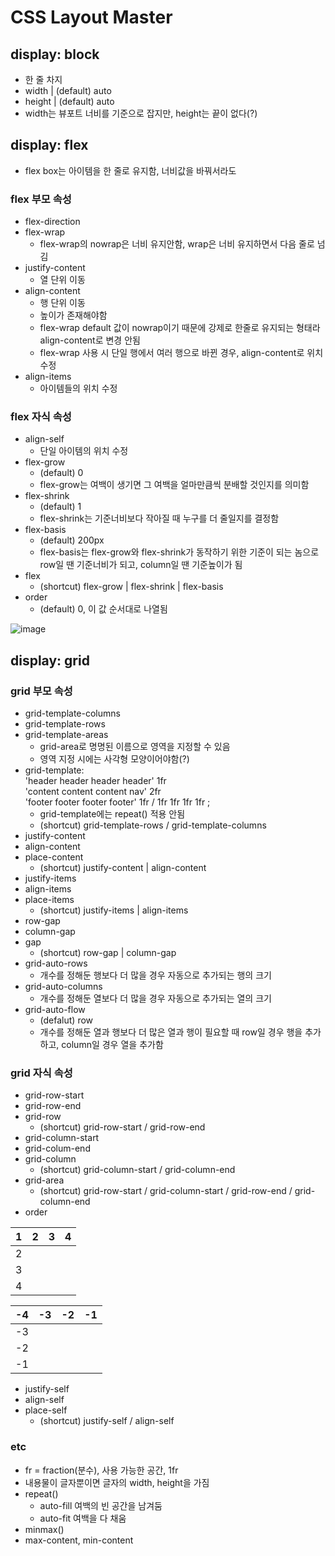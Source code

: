 # CSS Layout Master
## display: block
- 한 줄 차지
- width | (default) auto
- height | (default) auto
- width는 뷰포트 너비를 기준으로 잡지만, height는 끝이 없다(?)
## display: flex
- flex box는 아이템을 한 줄로 유지함, 너비값을 바꿔서라도
### flex 부모 속성
- flex-direction
- flex-wrap
  - flex-wrap의 nowrap은 너비 유지안함, wrap은 너비 유지하면서 다음 줄로 넘김
- justify-content
  - 열 단위 이동
- align-content
  - 행 단위 이동
  - 높이가 존재해야함
  - flex-wrap default 값이 nowrap이기 때문에 강제로 한줄로 유지되는 형태라 align-content로 변경 안됨
  - flex-wrap 사용 시 단일 행에서 여러 행으로 바뀐 경우, align-content로 위치 수정
- align-items
  - 아이템들의 위치 수정
### flex 자식 속성
- align-self
  - 단일 아이템의 위치 수정
- flex-grow
  - (default) 0
  - flex-grow는 여백이 생기면 그 여백을 얼마만큼씩 분배할 것인지를 의미함
- flex-shrink
  - (default) 1
  - flex-shrink는 기준너비보다 작아질 때 누구를 더 줄일지를 결정함
- flex-basis
  - (default) 200px
  - flex-basis는 flex-grow와 flex-shrink가 동작하기 위한 기준이 되는 놈으로 row일 땐 기준너비가 되고, column일 땐 기준높이가 됨
- flex
  - (shortcut) flex-grow | flex-shrink | flex-basis
- order
  - (default) 0, 이 값 순서대로 나열됨

![image](https://user-images.githubusercontent.com/75672249/139773858-a564217a-5fda-47b8-b558-be600151692d.png)

## display: grid
### grid 부모 속성
- grid-template-columns
- grid-template-rows
- grid-template-areas
  - grid-area로 명명된 이름으로 영역을 지정할 수 있음
  - 영역 지정 시에는 사각형 모양이어야함(?)
- grid-template:  
    'header header header header' 1fr  
    'content content content nav' 2fr  
    'footer footer footer footer' 1fr / 1fr 1fr 1fr 1fr ;
  - grid-template에는 repeat() 적용 안됨
  - (shortcut) grid-template-rows / grid-template-columns
- justify-content
- align-content
- place-content
  - (shortcut) justify-content | align-content  
- justify-items
- align-items
- place-items
  - (shortcut) justify-items | align-items 
- row-gap
- column-gap
- gap
  - (shortcut) row-gap | column-gap
- grid-auto-rows
  - 개수를 정해둔 행보다 더 많을 경우 자동으로 추가되는 행의 크기
- grid-auto-columns
  - 개수를 정해둔 열보다 더 많을 경우 자동으로 추가되는 열의 크기
- grid-auto-flow
  - (defalut) row
  - 개수를 정해둔 열과 행보다 더 많은 열과 행이 필요할 때 row일 경우 행을 추가하고, column일 경우 열을 추가함 
### grid 자식 속성
- grid-row-start
- grid-row-end
- grid-row
  - (shortcut) grid-row-start / grid-row-end
- grid-column-start
- grid-colum-end
- grid-column
  - (shortcut) grid-column-start / grid-column-end
- grid-area
  - (shortcut) grid-row-start / grid-column-start / grid-row-end / grid-column-end
- order
  
|1|2|3|4|
|:---:|:---:|:---:|:---:|
|2||||
|3|||
|4|||

|-4|-3|-2|-1|
|:---:|:---:|:---:|:---:|
|-3||||
|-2|||
|-1|||

- justify-self
- align-self
- place-self
  - (shortcut) justify-self / align-self
### etc
- fr = fraction(분수), 사용 가능한 공간, 1fr
- 내용물이 글자뿐이면 글자의 width, height을 가짐
- repeat()
  - auto-fill 여백의 빈 공간을 남겨둠
  - auto-fit 여백을 다 채움
- minmax()
- max-content, min-content
